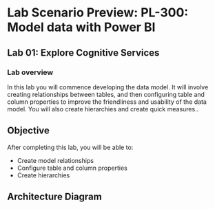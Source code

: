 # Lab Scenario Preview: PL-300: Model data with Power BI

## Lab 01: Explore Cognitive Services

### Lab overview

In this lab you will commence developing the data model. It will involve creating relationships between tables, and then configuring table and column properties to improve the friendliness and usability of the data model. You will also create hierarchies and create quick measures.. 

## Objective
  
After completing this lab, you will be able to:

- Create model relationships
- Configure table and column properties
- Create hierarchies

## Architecture Diagram
